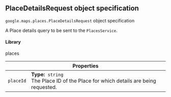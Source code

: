 <h2 id="PlaceDetailsRequest"> PlaceDetailsRequest object specification </h2><p>
<code><span itemprop="path">google.maps.places</span>.<span itemprop="name">PlaceDetailsRequest</span></code>
object specification
</p><p>A Place details query to be sent to the <code>PlacesService</code>.</p><h4>Library</h4><p>places</p><div class="devsite-table-wrapper"><table class="properties responsive" summary="record PlaceDetailsRequest - Properties">
<thead>
<tr><th colspan="2">Properties</th>
</tr></thead>
<tbody>
<tr>
<td><code><span>placeId</span></code></td>
<td><div><strong>Type:</strong>&nbsp; <code>string</code></div>
<div class="desc">The Place ID of the Place for which details are being requested.</div></td>
</tr>
</tbody>
</table></div>